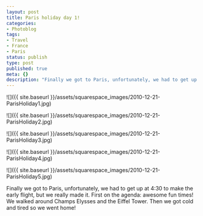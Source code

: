 ```yaml
---
layout: post
title: Paris holiday day 1!
categories:
- Photoblog
tags:
- Travel
- France
- Paris
status: publish
type: post
published: true
meta: {}
description: "Finally we got to Paris, unfortunately, we had to get up at 430 to make the early flight, but we really made it. First on the agenda awesome fun times! We"
---
```


![]({{ site.baseurl }}/assets/squarespace_images/2010-12-21-ParisHoliday1.jpg)

![]({{ site.baseurl }}/assets/squarespace_images/2010-12-21-ParisHoliday2.jpg)
   
![]({{ site.baseurl }}/assets/squarespace_images/2010-12-21-ParisHoliday3.jpg)
   
![]({{ site.baseurl }}/assets/squarespace_images/2010-12-21-ParisHoliday4.jpg)
   
![]({{ site.baseurl }}/assets/squarespace_images/2010-12-21-ParisHoliday5.jpg)

Finally we got to Paris, unfortunately, we had to get up at 4:30 to make the early flight, but we really made it. First on the agenda: awesome fun times! We walked around Champs Elysses and the Eiffel Tower. Then we got cold and tired so we went home!
